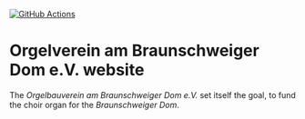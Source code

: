 [![GitHub Actions](https://github.com/heinrichreimer/website-orgelverein/workflows/CI/badge.svg)](https://github.com/heinrichreimer/website-orgelverein/actions)

# Orgelverein am Braunschweiger Dom e.V. website

The _Orgelbauverein am Braunschweiger Dom e.V._ set itself the goal, to fund the choir organ for the _Braunschweiger Dom_.
